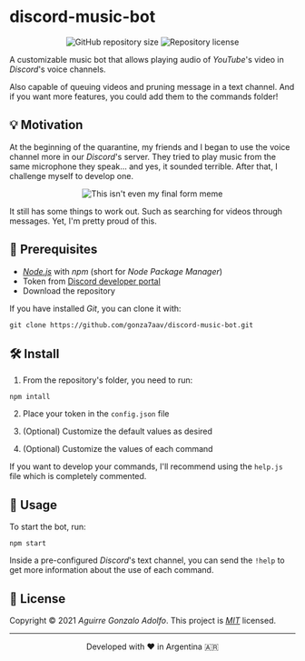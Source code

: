 # discord-music-bot

<!-- https://shields.io -->

<div align="center">

![GitHub repository size](https://img.shields.io/github/repo-size/gonza7aav/discord-music-bot?label=size&color=informational)
![Repository license](https://img.shields.io/github/license/gonza7aav/discord-music-bot?color=informational)

</div>

<!-- summary -->

A customizable music bot that allows playing audio of _YouTube_'s video in _Discord_'s voice channels.

Also capable of queuing videos and pruning message in a text channel. And if you want more features, you could add them to the commands folder!

## 💡 Motivation

At the beginning of the quarantine, my friends and I began to use the voice channel more in our _Discord_'s server. They tried to play music from the same microphone they speak... and yes, it sounded terrible. After that, I challenge myself to develop one.

<div align="center">

![This isn't even my final form meme](https://media.giphy.com/media/J1QcNGubdJPESH1bPo/giphy-downsized.gif)

</div>

It still has some things to work out. Such as searching for videos through messages. Yet, I'm pretty proud of this.

## 🚧 Prerequisites

- _[Node.js](https://nodejs.org/en/)_ with _npm_ (short for _Node Package Manager_)
- Token from [Discord developer portal](https://discord.com/developers/applications)
- Download the repository

If you have installed _Git_, you can clone it with:

```
git clone https://github.com/gonza7aav/discord-music-bot.git
```

## 🛠️ Install

1. From the repository's folder, you need to run:

```
npm intall
```

2. Place your token in the `config.json` file

3. (Optional) Customize the default values as desired

4. (Optional) Customize the values of each command

If you want to develop your commands, I'll recommend using the `help.js` file which is completely commented.

## 🚀 Usage

To start the bot, run:

```
npm start
```

Inside a pre-configured _Discord_'s text channel, you can send the `!help` to get more information about the use of each command.

## 📝 License

<!-- https://choosealicense.com/ -->

Copyright © 2021 _Aguirre Gonzalo Adolfo_.
This project is _[MIT](LICENSE)_ licensed.

---

<div align="center">
Developed with ❤️ in Argentina 🇦🇷
</div>
